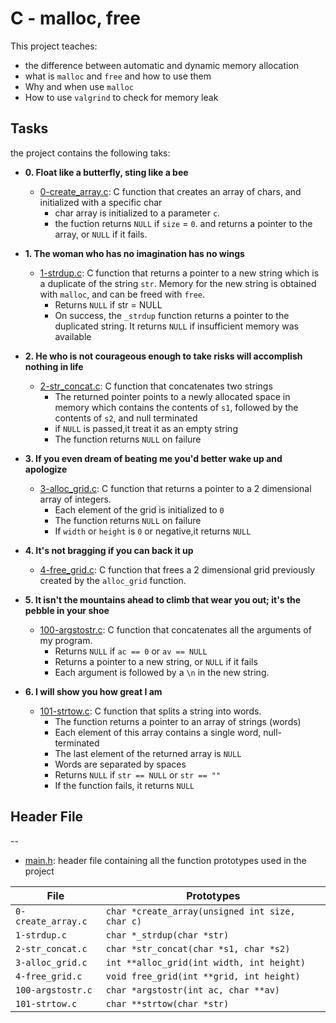 # C - malloc, free

This project teaches: 
* the difference between automatic and dynamic memory allocation
* what is `malloc` and `free` and how to use them
* Why and when use `malloc`
* How to use `valgrind` to check for memory leak

## Tasks
the project contains the following taks:
* **0. Float like a butterfly, sting like a bee**
  * [0-create_array.c](0-create_array.c): C function that creates an array of chars, and initialized with a specific char
	* char array is initialized to a parameter `c`.
	* the fuction returns `NULL` if `size` = `0`. and returns a pointer to the array, or `NULL` if it fails.

* **1. The woman who has no imagination has no wings**
  * [1-strdup.c](1-strdup.c): C function that returns a pointer to a new string which is a duplicate of the string `str`. Memory for the new string is obtained with `malloc`, and can be freed with `free`.
	* Returns `NULL` if str = NULL
	* On success, the `_strdup` function returns a pointer to the duplicated string. It returns `NULL` if insufficient memory was available
	
* **2. He who is not courageous enough to take risks will accomplish nothing in life**
  * [2-str_concat.c](2-str_concat.c): C function that concatenates two strings
	* The returned pointer points to a newly allocated space in memory which contains the contents of `s1`, followed by the contents of `s2`, and null terminated
	* if `NULL` is passed,it  treat it as an empty string
	* The function returns `NULL` on failure

* **3. If you even dream of beating me you'd better wake up and apologize**
  * [3-alloc_grid.c](3-alloc_grid.c): C function that returns a pointer to a 2 dimensional array of integers.
	* Each element of the grid is initialized to `0`
	* The function returns `NULL` on failure
	* If `width` or `height` is `0` or negative,it returns `NULL`

* **4. It's not bragging if you can back it up**
  * [4-free_grid.c](4-free_grid.c): C function that frees a 2 dimensional grid previously created by the `alloc_grid` function.

* **5. It isn't the mountains ahead to climb that wear you out; it's the pebble in your shoe**
  * [100-argstostr.c](100-argstostr.c): C function that concatenates all the arguments of my program.
	* Returns `NULL` if `ac == 0` or `av == NULL`
	* Returns a pointer to a new string, or `NULL` if it fails
	* Each argument is followed by a `\n` in the new string.
	
* **6. I will show you how great I am**
  * [101-strtow.c](101-strtow.c): C function that splits a string into words.
	* The function returns a pointer to an array of strings (words)
	* Each element of this array contains a single word, null-terminated
	* The last element of the returned array is `NULL`
	* Words are separated by spaces
	* Returns `NULL` if `str == NULL` or `str == ""`
	* If the function fails, it returns `NULL`

## Header File
--
* [main.h](main.h): header file containing all the function prototypes used in the project

| File | Prototypes |
|------|------------|
|`0-create_array.c` |`char *create_array(unsigned int size, char c)`|
|`1-strdup.c` |`char *_strdup(char *str)`|
|`2-str_concat.c`|`char *str_concat(char *s1, char *s2)`|
|`3-alloc_grid.c`|`int **alloc_grid(int width, int height)`|
|`4-free_grid.c` |`void free_grid(int **grid, int height)`|
|`100-argstostr.c`|`char *argstostr(int ac, char **av)`|
|`101-strtow.c` |`char **strtow(char *str)`|
